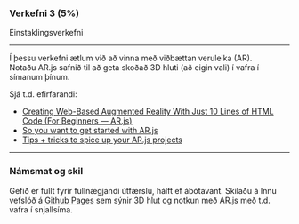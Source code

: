 ### Verkefni 3 (5%)
Einstaklingsverkefni <br>

---

Í þessu verkefni ætlum við að vinna með viðbættan veruleika (AR). <br>
Notaðu AR.js safnið til að geta skoðað 3D hluti (að eigin vali) í vafra í símanum þínum.

Sjá t.d. efirfarandi:
- [Creating Web-Based Augmented Reality With Just 10 Lines of HTML Code (For Beginners — AR.js)](https://medium.com/@fauziali/creating-web-based-augmented-reality-with-just-10-lines-of-html-code-for-beginners-ar-js-d62ef596eab)
- [So you want to get started with AR.js](https://medium.com/@aschmelyun/so-you-want-to-get-started-with-ar-js-41dd4fba5f81)
- [Tips + tricks to spice up your AR.js projects](https://medium.com/@aschmelyun/tips-tricks-to-spice-up-your-ar-js-projects-fa89bc2ec296)

---

### Námsmat og skil
Gefið er fullt fyrir fullnægjandi útfærslu, hálft ef ábótavant.
Skilaðu á Innu vefslóð á [Github Pages](https://pages.github.com/) sem sýnir 3D hlut og notkun með AR.js með t.d. vafra í snjallsíma.

